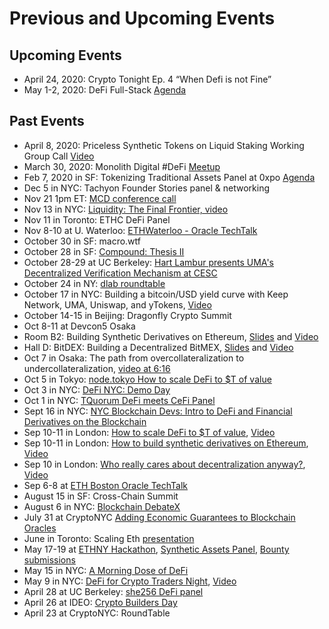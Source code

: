 # Previous and Upcoming Events

## Upcoming Events
- April 24, 2020: Crypto Tonight Ep. 4 “When Defi is not Fine”
- May 1-2, 2020: DeFi Full-Stack [Agenda](https://defi-fullstack.dystopialabs.com/)

## Past Events
- April 8, 2020: Priceless Synthetic Tokens on Liquid Staking Working Group Call [Video](https://youtu.be/hua-qhA28Vc)
- March 30, 2020: Monolith Digital #DeFi [Meetup](https://www.meetup.com/monolith/events/269605712)
- Feb 7, 2020 in SF: Tokenizing Traditional Assets Panel at 0xpo [Agenda](https://www.0xpo.com/)
- Dec 5 in NYC: Tachyon Founder Stories panel & networking
- Nov 21 1pm ET: [MCD conference call](https://www.youtube.com/watch?v=BcQKQGB13s4#action=share)
- Nov 13 in NYC: [Liquidity: The Final Frontier, video](https://drive.google.com/file/d/1OlHolwkkot1OtZe40wSNVBYTe7aKpITo/view)
- Nov 11 in Toronto: ETHC DeFi Panel
- Nov 8-10 at U. Waterloo: [ETHWaterloo - Oracle TechTalk](https://www.youtube.com/watch?v=9tmAygPYriI&list=PLXzKMXK2aHh5MUIMJNzVQ4DevyRmrAGE0&index=45)
- October 30 in SF: macro.wtf
- October 28 in SF: [Compound: Thesis II](https://www.eventbrite.com/e/compound-thesis-ii-tickets-74043679639)
- October 28-29 at UC Berkeley: [Hart Lambur presents UMA's Decentralized Verification Mechanism at CESC](https://cesc.io)
- October 24 in NY: [dlab roundtable](https://www.eventbrite.com/e/dlab-deep-dives-tickets-75203047339)
- October 17 in NYC: Building a bitcoin/USD yield curve with Keep Network, UMA, Uniswap, and yTokens, [Video](https://youtu.be/5Ky78wFFHjk)
- October 14-15 in Beijing: Dragonfly Crypto Summit
- Oct 8-11 at Devcon5 Osaka
- Room B2: Building Synthetic Derivatives on Ethereum, [Slides](https://docs.google.com/presentation/d/1syx5UmERftHfuiLeuSatI-GZGMIkkSPggRpNaDxDjkU/edit?usp=sharing) and [Video](https://www.youtube.com/watch?v=TjeB27zIn4g)
- Hall D: BitDEX: Building a Decentralized BitMEX, [Slides](https://docs.google.com/presentation/d/19SuDaniZD7alZVsPDHIIpHBVKRJfMe9bRFVnBqqIoJA/edit?usp=sharing) and [Video](https://www.youtube.com/watch?v=4Uwznzfne1w)
- Oct 7 in Osaka: The path from overcollateralization to undercollateralization, [video at 6:16](https://youtu.be/M8fBFhi-EE0)
-  Oct 5 in Tokyo: [node.tokyo How to scale DeFi to $T of value](https://nodetokyo.jp/schedule/)
- Oct 3 in NYC: [DeFi NYC: Demo Day](https://www.meetup.com/DeFiNYC/events/265090673/)
- Oct 1 in NYC: [TQuorum DeFi meets CeFi Panel](http://tquorum.com/)
- Sept 16 in NYC: [NYC Blockchain Devs: Intro to DeFi and Financial Derivatives on the Blockchain](https://www.meetup.com/nyc-blockchain-devs/events/264896876/)
- Sep 10-11 in London: [How to scale DeFi to $T of value](https://defisumm.it), [Video](https://www.youtube.com/watch?v=T-AbXAeTKtQ)
- Sep 10-11 in London: [How to build synthetic derivatives on Ethereum](https://defisumm.it), [Video](https://www.youtube.com/watch?v=KxL4oJN4Adw&list=PLhbK0NpGv8dWsjLpYA-OM4gQk-GdQe7X2&index=14&t=190s)
- Sep 10 in London: [Who really cares about decentralization anyway?](https://www.meetup.com/0xCommunity/events/264324368/), [Video](https://www.youtube.com/watch?v=i_-ujemOF7Y&feature=youtu.be)
- Sep 6-8 at [ETH Boston Oracle TechTalk](https://www.youtube.com/watch?v=Qe85PsrS7Ho)
- August 15 in SF: Cross-Chain Summit
- August 6 in NYC: [Blockchain DebateX](https://www.eventbrite.com/e/two-sigma-ventures-presents-debatex-blockchain-tickets-65440677829?)
- July 31 at CryptoNYC [Adding Economic Guarantees to Blockchain Oracles](https://www.meetup.com/Crypto-NYC/events/263295980/?rv=me1&_xtd=gatlbWFpbF9jbGlja9oAJDI1MTE0MmI5LTI0ZjEtNDQ1NC04MjUzLWI3MjcxZTQ2NGY4Yg&_af=event&_af_eid=263295980)
- June in Toronto: Scaling Eth [presentation](http://bit.ly/UMA-Scaling-ETH)
- May 17-19 at [ETHNY Hackathon](https://ethnewyork.com/#schedule), [Synthetic Assets Panel](https://www.youtube.com/watch?v=9y5jz8B5HNU), [Bounty submissions](https://ethnewyork.devpost.com/submissions/search?utf8=%E2%9C%93&prize_filter%5Bprizes%5D%5B%5D=30342)
- May 15 in NYC: [A Morning Dose of DeFi](https://www.eventbrite.com/e/morning-dose-of-defi-tickets-60666470045)
- May 9 in NYC: [DeFi for Crypto Traders Night](https://www.eventbrite.com/e/defi-for-crypto-traders-tickets-60421006858#), [Video](https://www.youtube.com/watch?v=F0TD08Gw6lY)
- April 28 at UC Berkeley: [she256 DeFi panel](https://youtu.be/4np_2K8WNPU?t=7848)
- April 26 at IDEO: [Crypto Builders Day](https://www.ideocolab.com/startupstudio/)
- April 23 at CryptoNYC: RoundTable
